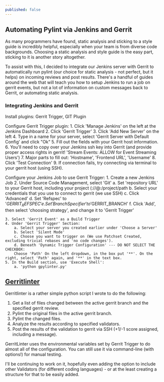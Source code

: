 ```yaml
---
published: false
---
```


## Automating Pylint via Jenkins and Gerrit

As many programmers have found, static analysis and sticking to a style guide is incredibly helpful, especially when your team is from diverse code backgrounds. Choosing a static analysis and style guide is the easy part, sticking to it is another story altogether. 

To assist with this, I decided to integrate our Jenkins server with Gerrit to automatically run pylint (our choice for static analysis - not perfect, but it helps) on incoming reviews and post results. There's a handful of guides around the web that will teach you how to setup Jenkins to run a job on gerrit events, but not a lot of information on custom messages back to Gerrit, or automating static analysis. 

### Integrating Jenkins and Gerrit
Install plugins: Gerrit Trigger, GIT Plugin

Configure Gerrit Trigger plugin:
	1. Click 'Manage Jenkins' on the left at the Jenkins Dashboard
    2. Click 'Gerrit Trigger'
    3. Click 'Add New Server' on the left
    4. Type in a name for your server, select 'Gerrit Server with Default Config' and click "Ok"
    5. Fill out the fields with your Gerrit host information. 
    6. You'll need to copy over your Jenkins ssh key into Gerrit (and provide proper access rights in gerrit! 'Stream Events: ALLOW for Event Streaming Users')
    7. Major parts to fill out: 'Hostname', 'Frontend URL', 'Username'
    8. Click 'Test Connection'
    9. If connection fails, try connecting via terminal to your gerrit host (using SSH).
   
Configure your Jenkins Job to use Gerrit Trigger:
	1. Create a new Jenkins Job
    2. Under Source Code Management, select 'Git'
    	a. Set 'repository URL' to your Gerrit host, including your project (<protocol>://<username>@<hostname>:<port>/project/path
        b. Select your credentials that you use to connect to gerrit (we use SSH)
        c. Click 'Advanced'
        d. Set 'Refspec' to '$GERRIT_REFSPEC'
    	e. Set 'Branch Specifier' to '$GERRIT_BRANCH'
        f. Click 'Add', then select 'choosing strategy', and change it to 'Gerrit Trigger'
        
    3. Select 'Gerrit Event' as a Build Trigger
    4. Under 'Gerrit Trigger' Section:
    	a. Select your server you created earlier under 'Choose a Server'
        b. Select 'Silent Mode'
        c. Choose you want to trigger on (We use Patchset Created, excluding trivial rebases and 'no code changes'). 
        d. Beneath 'Dynamic Trigger Configuration' --- DO NOT SELECT THE CHECKBOX:
        Choose 'Path' On the left dropdown, in the box put '**'. On the right, select 'Path' again, and '**' in the text box. 
    5. In the Build section, use 'Execute Shell':
    	a. 'python gpylinter.py'
        
## [Gerritlinter](https://github.com/astraw38/gerritlinter)
Gerritlinter is a rather simple python script I wrote to do the following:

1. Get a list of files changed between the active gerrit branch and the specified gerrit review.
2. Pylint the original files in the active gerrit branch.
3. Pylint the changed files. 
4. Analyze the results according to specified validators.
5. Post the results of the validation to gerrit via SSH (+1/-1 score assigned, including a message). 

GerritLinter uses the environmental variables set by Gerrit Trigger to do almost all of the configuration. You can still use it via command-line (with options!) for manual testing. 

I'll be continuing to work on it, hopefully even adding the option to include other Validators (for different coding languages) - or at the least creating a structure for that to be easily added.